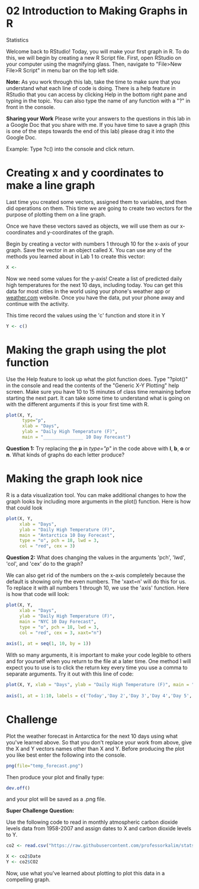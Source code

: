 02 Introduction to Making Graphs in R
================
Statistics

Welcome back to RStudio!
Today, you will make your first graph in R. To do this, we will begin by creating a new R Script file. First, open RStudio on your computer using the magnifying glass. Then, navigate to "File>New File>R Script" in menu bar on the top left side.

**Note:** As you work through this lab, take the time to make sure that you understand what each line of code is doing. There is a help feature in RStudio that you can access by clicking Help in the bottom right pane and typing in the topic. You can also type the name of any function with a "?" in front in the console. 

**Sharing your Work** 
Please write your answers to the questions in this lab in a Google Doc that you share with me.  If you have time to save a graph (this is one of the steps towards the end of this lab) please drag it into the Google Doc.

Example: Type ?c() into the console and click return.


# Creating x and y coordinates to make a line graph

Last time you created some vectors, assigned them to variables, and then did operations on them. This time we are going to create two vectors for the purpose of plotting them on a line graph.

Once we have these vectors saved as objects, we will use them as our x-coordinates and y-coordinates of the graph.

Begin by creating a vector with numbers 1 through 10 for the x-axis of your graph. Save the vector in an object called X. You can use any of the methods you learned about in Lab 1 to create this vector:

```r
X <- 
```

Now we need some values for the y-axis! Create a list of predicted daily high temperatures for the next 10 days, including today. You can get this data for most cities in the world using your phone's weather app or <a href="https://weather.com/" target="_blank">weather.com</a>
website. Once you have the data, put your phone away and continue with the activity.

This time record the values using the 'c' function and store it in Y

```r
Y <- c()
```

# Making the graph using the plot function

Use the Help feature to look up what the plot function does. Type "?plot()" in the console and read the contents of the "Generic X-Y Plotting" help screen. Make sure you have 10 to 15 minutes of class time remaining before starting the next part. It can take some time to understand what is going on with the different arguments if this is your first time with R.

``` r
plot(X, Y, 
      type="p",
      xlab = "Days", 
      ylab = "Daily High Temperature (F)", 
      main = "_______________ 10 Day Forecast")
```

**Question 1:** Try replacing the **p** in *type="p"* in the code above with **l**, **b**, **o** or **n**.  What kinds of graphs do each letter produce?


# Making the graph look nice

R is a data visualization tool. You can make additional changes to how the graph looks by including more arguments in the plot() function. Here is how that could look

``` r
plot(X, Y, 
     xlab = "Days", 
     ylab = "Daily High Temperature (F)", 
     main = "Antarctica 10 Day Forecast", 
     type = "o", pch = 18, lwd = 3, 
     col = "red", cex = 3)
```

**Question 2:** What does changing the values in the arguments 'pch', 'lwd', 'col', and 'cex' do to the graph?

We can also get rid of the numbers on the x-axis completely because the default is showing only the even numbers. The 'xaxt=n' will do this for us. To replace it with all numbers 1 through 10, we use the 'axis' function. Here is how that code will look:

``` r
plot(X, Y, 
     xlab = "Days", 
     ylab = "Daily High Temperature (F)", 
     main = "NYC 10 Day Forecast", 
     type = "o", pch = 18, lwd = 3, 
     col = "red", cex = 3, xaxt="n")
          
axis(1, at = seq(1, 10, by = 1))
```

With so many arguments, it is important to make your code legible to others and for yourself when you return to the file at a later time. One method I will expect you to use is to click the return key every time you use a comma to separate arguments. Try it out with this line of code:

``` r
plot(X, Y, xlab = "Days", ylab = "Daily High Temperature (F)", main = "NYC 10 Day Forecast", type = "o", pch = 18, lwd = 3, col = "red", cex = 3, xaxt="n")
        
axis(1, at = 1:10, labels = c('Today','Day 2','Day 3','Day 4','Day 5','Day 6','Day 7','Day 8','Day 9','Day 10'), las=2)
```

# Challenge
Plot the weather forecast in Antarctica for the next 10 days using what you've learned above. So that you don't replace your work from above, give the X and Y vectors names other than X and Y. Before producing the plot you like best enter the following into the console.

```r
png(file="temp_forecast.png")
```

Then produce your plot and finally type:

```r
dev.off()
```
and your plot will be saved as a .png file.

**Super Challenge Question:** 

Use the following code to read in monthly atmospheric carbon dioxide levels data from 1958-2007 and assign dates to X and carbon dioxide levels to Y.

```r
co2 <- read.csv("https://raw.githubusercontent.com/professorkalim/stats22-23/main/monthly_CO2.csv")

X <- co2$Date
Y <- co2$CO2
```

Now, use what you've learned about plotting to plot this data in a compelling graph.
